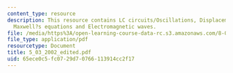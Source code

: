 ```yaml
---
content_type: resource
description: This resource contains LC circuits/Oscillations, Displacement current,
  Maxwell?s equations and Electromagnetic waves.
file: /media/https%3A/open-learning-course-data-rc.s3.amazonaws.com/8-02x-physics-ii-electricity-magnetism-with-an-experimental-focus-spring-2005/65ece0c5fc0729d70766113914cc2f17_5_03_2002_edited.pdf
file_type: application/pdf
resourcetype: Document
title: 5_03_2002_edited.pdf
uid: 65ece0c5-fc07-29d7-0766-113914cc2f17
---
```

